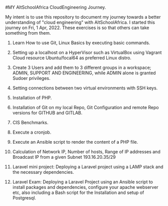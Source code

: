#MY AltSchoolAfrica CloudEngineering Journey.

My intent is to use this repository to document my journey towards a better understanding of "cloud engineering" with AltSchoolAfrica. I started this journey on Fri, 1 Apr, 2022. These exercises is so that others can take something from them.

1. Learn How to use Git, Linux Basics by executing basic commands.

2. Setting up a localhost on a HyperVisor such as VirtualBox using Vagrant Cloud resource Ubuntu/focal64 as preferred Linux distro.

3. Create 3 Users and add them to 3 different groups in a workspace; ADMIN, SUPPORT AND ENGINEERING, while ADMIN alone is granted Sudoer privileges.

4. Setting connections between two virtual environments with SSH keys.

5. Installation of PHP.

6. Installation of Git on my local Repo, Git Configuration and remote Repo versions for GITHUB and GITLAB.

7. CIS Benchmarks.

8. Execute a cronjob.

9. Execute an Ansible script to render the content of a PHP file.

10. Calculation of Network IP, Number of hosts, Range of IP addresses and Broadcast IP from a given Subnet 193.16.20.35/29

11. Laravel mini project: Deploying a Laravel project using a LAMP stack and the necessary dependencies.

12. Laravel Exam: Deploying a Laravel Project using an Ansible script to install packages and dependencies, configure your apache webserver etc, also including a Bash script for the Installation and setup of Postgresql.
